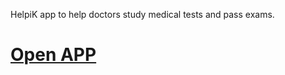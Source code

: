 HelpiK app to help doctors study medical tests and pass exams.   

# [Open APP](https://yourunb.github.io/helpik/)